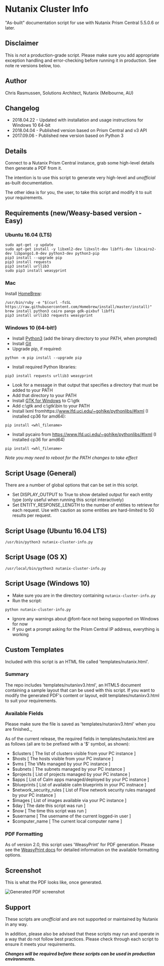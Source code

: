 # Nutanix Cluster Info

"As-built" documentation script for use with Nutanix Prism Central 5.5.0.6 or later.

## Disclaimer

This is *not* a production-grade script.  Please make sure you add appropriate exception handling and error-checking before running it in production.  See note re versions below, too.

## Author

Chris Rasmussen, Solutions Architect, Nutanix (Melbourne, AU)

## Changelog

- 2018.04.22 - Updated with installation and usage instructions for Windows 10 64-bit
- 2018.04.04 - Published version based on Prism Central and v3 API
- 2017.09.06 - Published new version based on Python 3

## Details

Connect to a Nutanix Prism Central instance, grab some high-level details then generate a PDF from it.

The intention is to use this script to generate very high-level and *unofficial* as-built documentation.

The other idea is for you, the user, to take this script and modify it to suit your requirements.

## Requirements (new/Weasy-based version - Easy)

### Ubuntu 16.04 (LTS)

```
sudo apt-get -y update
sudo apt-get install -y libxml2-dev libxslt-dev libffi-dev libcairo2-dev libpango1.0-dev python3-dev python3-pip
pip3 install --upgrade pip
pip3 install requests
pip3 install urllib3
sudo pip3 install weasyprint
```

### Mac

Install [HomeBrew](https://brew.sh/):

```
/usr/bin/ruby -e "$(curl -fsSL https://raw.githubusercontent.com/Homebrew/install/master/install)"
brew install python3 cairo pango gdk-pixbuf libffi
pip3 install urllib3 requests weasyprint
```
### Windows 10 (64-bit!)

- Install [Python3](https://www.python.org/downloads/windows/) (add the binary directory to your PATH, when prompted)
- Install [Git](https://git-scm.com/download/win)
- Upgrade pip, if required:

```
python -m pip install --upgrade pip
```

- Install required Python libraries:

```
pip3 install requests urllib3 weasyprint
```

- Look for a message in that output that specifies a directory that must be added to your PATH
- Add that directory to your PATH
- Install [GTK for Windows](https://github.com/tschoonj/GTK-for-Windows-Runtime-Environment-Installer/releases) to C:\gtk
- Add c:\gtk and c:\gtk\bin to your PATH
- Install lxml fromhttps://www.lfd.uci.edu/~gohlke/pythonlibs/#lxml (I installed cp36 for amd64):

```
pip install <whl_filename>
```

- Install pycairo from https://www.lfd.uci.edu/~gohlke/pythonlibs/#lxml (I installed cp36 for amd64)

```
pip install <whl_filename>
```

*Note you may need to reboot for the PATH changes to take effect*

## Script Usage (General)

There are a number of global options that can be set in this script.

- Set DISPLAY_OUTPUT to True to show detailed output for each entity type (only useful when running this script interactively)
- Set ENTITY_RESPONSE_LENGTH to the number of entities to retrieve for each request.  Use with caution as some entities are hard-limited to 50 results per request.

## Script Usage (Ubuntu 16.04 LTS)

```
/usr/bin/python3 nutanix-cluster-info.py
```

## Script Usage (OS X)

```
/usr/local/bin/python3 nutanix-cluster-info.py
```

## Script Usage (Windows 10)

- Make sure you are in the directory containing `nutanix-cluster-info.py`
- Run the script:

```
python nutanix-cluster-info.py
```

- Ignore any warnings about @font-face not being supported on Windows for now
- If you get a prompt asking for the Prism Central IP address, everything is working

## Custom Templates

Included with this script is an HTML file called 'templates/nutanix.html'.

### Summary

The repo includes 'templates/nutanixv3.html', an HTML5 document containing a sample layout that can be used with this script.  If you want to modify the generated PDF's content or layout, edit templates/nutanixv3.html to suit your requirements.

### Available Fields

Please make sure the file is saved as 'templates/nutanixv3.html' when you are finished._

As of the current release, the required fields in templates/nutanix.html are as follows (all are to be prefixed with a '$' symbol, as shown):

-   $clusters                   [ The list of clusters visible from your PC instance ]
-   $hosts                      [ The hosts visible from your PC instance ]
-   $vms                        [ The VMs managed by your PC instance ]
-   $subnets                    [ The subnets managed by your PC instance ]
-   $projects                   [ List of projects managed by your PC instance ]
-   $apps                       [ List of Calm apps managed/deployed by your PC instance ]
-   $blueprints                 [ List of available calm blueprints in your PC instnace ]
-   $network_security_rules     [ List of Flow network security rules managed by your PC instance ]
-   $images                     [ List of images available via your PC instance ]
-   $day                        [ The date this script was run ]
-   $now                        [ The time this script was run ]
-   $username                   [ The username of the current logged-in user ]
-   $computer_name               [ The current local computer name ]

### PDF Formatting

As of version 2.0, this script uses 'WeasyPrint' for PDF generation.  Please see the [WeasyPrint docs](http://weasyprint.readthedocs.io/en/latest) for detailed information on the available formatting options.

## Screenshot

This is what the PDF looks like, once generated.

![Generated PDF screenshot](https://raw.githubusercontent.com/nutanix/Automation/master/nutanix-cluster-info/screenshot-pdf.png)

## Support

These scripts are *unofficial* and are not supported or maintained by Nutanix in any way.

In addition, please also be advised that these scripts may run and operate in a way that do not follow best practices.  Please check through each script to ensure it meets your requirements.

***Changes will be required before these scripts can be used in production environments.***
